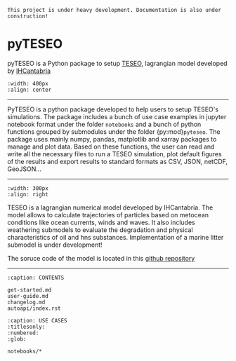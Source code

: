 
```{error}
This project is under heavy development. Documentation is also under construction!

```

# pyTESEO
pyTESEO is a Python package to setup [TESEO](https://ihcantabria.com/en/specialized-software/teseo/), lagrangian model developed by [IHCantabria](https://ihcantabria.com/en/)
```{image} _static/pyTESEO_logo.png
:width: 400px
:align: center
```
---
PyTESEO is a python package developed to help users to setup TESEO's simulations. The package includes a bunch of use case examples in jupyter notebook format under the folder `notebooks` and a bunch of python functions grouped by submodules under the folder {py:mod}`pyteseo`. The package uses mainly numpy, pandas, matplotlib and xarray packages to manage and plot data. Based on these functions, the user can read and write all the necessary files to run a TESEO simulation, plot default figures of the results and export results to standard formats as CSV, JSON, netCDF, GeoJSON...

---
```{image} _static/TESEO_logo.png
:width: 300px
:align: right
```
TESEO is a lagrangian numerical model developed by IHCantabria. The model allows to calculate trajectories of particles based on metocean conditions like ocean currents, winds and waves. It also includes weathering submodels to evaluate the degradation and physical characteristics of oil and hns substances. Implementation of a marine litter submodel is under development!

The soruce code of the model is located in this [github repository](https://github.com/IHCantabria/TESEO)

---

```{toctree}
:caption: CONTENTS

get-started.md
user-guide.md
changelog.md
autoapi/index.rst
```

```{toctree}
:caption: USE CASES
:titlesonly:
:numbered:
:glob: 

notebooks/*
```


